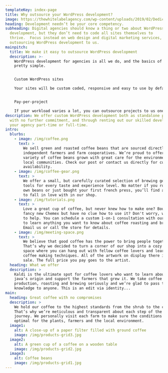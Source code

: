```yaml
---
templateKey: index-page
title: Why outsource your WordPress development?
image: https://thewhitelabelagency.com/wp-content/uploads/2019/02/Dedicated-Developer.png
heading: Development needn’t be your core competency.
subheading: Digital agencies should know a thing or two about WordPress website
  development, but they don’t need to code all sites themselves to
  thrive.  Focus instead on web design and digital marketing services, while
  outsourcing WordPress development to us.
mainpitch:
  title: We make it easy to outsource WordPress development
  description: >-
    WordPress development for agencies is all we do, and the basics of it are
    pretty simple.


    Custom WordPress sites

    Your sites will be custom coded, responsive and easy to use by default. We like to use ACF, CPT and either the Foundation or Bootstrap frameworks, but we are happy to accommodate most preferences.


    Pay-per-project

    If your workload varies a lot, you can outsource projects to us one-by-one. That way you can ensure that each website project you do is profitable, since you get a fixed-price quote on the build before you send the quote to your client.
description: We offer custom WordPress development both as standalone projects
  with no further commitment, and through renting out our skilled developers to
  your agency part-time or full-time.
intro:
  blurbs:
    - image: /img/coffee.png
      text: >
        We sell green and roasted coffee beans that are sourced directly from
        independent farmers and farm cooperatives. We’re proud to offer a
        variety of coffee beans grown with great care for the environment and
        local communities. Check our post or contact us directly for current
        availability.
    - image: /img/coffee-gear.png
      text: >
        We offer a small, but carefully curated selection of brewing gear and
        tools for every taste and experience level. No matter if you roast your
        own beans or just bought your first french press, you’ll find a gadget
        to fall in love with in our shop.
    - image: /img/tutorials.png
      text: >
        Love a great cup of coffee, but never knew how to make one? Bought a
        fancy new Chemex but have no clue how to use it? Don't worry, we’re here
        to help. You can schedule a custom 1-on-1 consultation with our baristas
        to learn anything you want to know about coffee roasting and brewing.
        Email us or call the store for details.
    - image: /img/meeting-space.png
      text: >
        We believe that good coffee has the power to bring people together.
        That’s why we decided to turn a corner of our shop into a cozy meeting
        space where you can hang out with fellow coffee lovers and learn about
        coffee making techniques. All of the artwork on display there is for
        sale. The full price you pay goes to the artist.
  heading: What we offer
  description: >
    Kaldi is the ultimate spot for coffee lovers who want to learn about their
    java’s origin and support the farmers that grew it. We take coffee
    production, roasting and brewing seriously and we’re glad to pass that
    knowledge to anyone. This is an edit via identity...
main:
  heading: Great coffee with no compromises
  description: >
    We hold our coffee to the highest standards from the shrub to the cup.
    That’s why we’re meticulous and transparent about each step of the coffee’s
    journey. We personally visit each farm to make sure the conditions are
    optimal for the plants, farmers and the local environment.
  image1:
    alt: A close-up of a paper filter filled with ground coffee
    image: /img/products-grid3.jpg
  image2:
    alt: A green cup of a coffee on a wooden table
    image: /img/products-grid2.jpg
  image3:
    alt: Coffee beans
    image: /img/products-grid1.jpg
---
```

